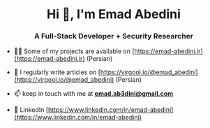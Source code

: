 <h1 align="center">Hi 👋, I'm Emad Abedini</h1>
<h3 align="center">A Full-Stack Developer + Security Researcher</h3>

- 👨‍💻 Some of my projects are available on [https://emad-abedini.ir](https://emad-abedini.ir) (Persian)

- 📝 I regularly write articles on [https://virgool.io/@emad_abedini](https://virgool.io/@emad_abedini) (Persian)

- 📫 keep in touch with me at **emad.ab3dini@gmail.com**

- 💼 LinkedIn [https://www.linkedin.com/in/emad-abedini](https://www.linkedin.com/in/emad-abedini)
